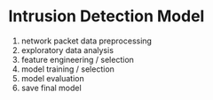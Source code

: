 # Intrusion Detection Model

1. network packet data preprocessing
2. exploratory data analysis
3. feature engineering / selection
4. model training / selection
5. model evaluation
6. save final model
